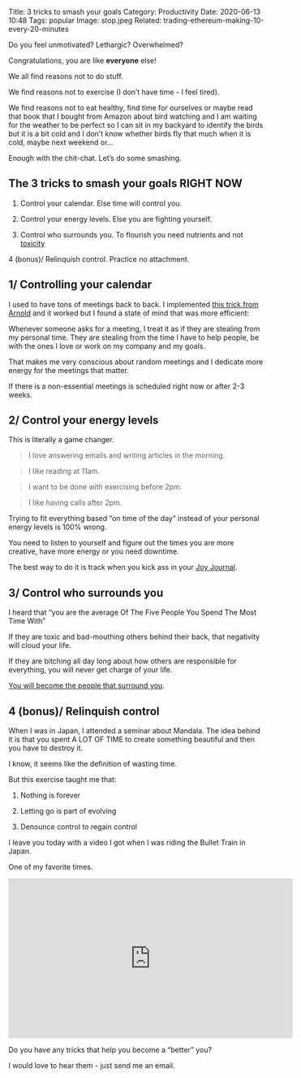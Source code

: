 Title: 3 tricks to smash your goals
Category: Productivity 
Date: 2020-06-13 10:48
Tags: popular
Image: stop.jpeg
Related: trading-ethereum-making-10-every-20-minutes

Do you feel unmotivated? Lethargic? Overwhelmed?

Congratulations, you are like **everyone** else!

We all find reasons not to do stuff.

We find reasons not to exercise (I don’t have time - I feel tired).

We find reasons not to eat healthy, find time for ourselves or maybe read that book that I bought from Amazon about bird watching and I am waiting for the weather to be perfect so I can sit in my backyard to identify the birds but it is a bit cold and I don’t know whether birds fly that much when it is cold, maybe next weekend or…

Enough with the chit-chat. Let’s do some smashing.

## The 3 tricks to smash your goals RIGHT NOW

1. Control your calendar. Else time will control you.

2. Control your energy levels. Else you are fighting yourself.

3. Control who surrounds you. To flourish you need nutrients and not [toxicity](it-is-bullshit-that-you-are-the-average-of-the-5-people-you-spend-most-time-with.html)

4 (bonus)/ Relinquish control. Practice no attachment.

## 1/ Controlling your calendar

I used to have tons of meetings back to back. I implemented [this trick from Arnold](scheduling-meetings-like-arnold-schwarzenegger.html) and it worked but I found a state of mind that was more efficient:

Whenever someone asks for a meeting, I treat it as if they are stealing from my personal time. They are stealing from the time I have to help people, be with the ones I love or work on my company and my goals.

That makes me very conscious about random meetings and I dedicate more energy for the meetings that matter.

If there is a non-essential meetings is scheduled right now or after 2-3 weeks.

## 2/ Control your energy levels

This is literally a game changer.

> I love answering emails and writing articles in the morning.

> I like reading at 11am.

> I want to be done with exercising before 2pm.

> I like having calls after 2pm.

Trying to fit everything based “on time of the day” instead of your personal energy levels is 100% wrong.

You need to listen to yourself and figure out the times you are more creative, have more energy or you need downtime.

The best way to do it is track when you kick ass in your [Joy Journal](/the-joy-journal.html).

## 3/ Control who surrounds you
I heard that “you are the average Of The Five People You Spend The Most Time With”

If they are toxic and bad-mouthing others behind their back, that negativity will cloud your life.

If they are bitching all day long about how others are responsible for everything, you will never get charge of your life.

[You will become the people that surround you](it-is-bullshit-that-you-are-the-average-of-the-5-people-you-spend-most-time-with.html).

## 4 (bonus)/ Relinquish control
When I was in Japan, I attended a seminar about Mandala. The idea behind it is that you spent A LOT OF TIME to create something beautiful and then you have to destroy it.

I know, it seems like the definition of wasting time.

But this exercise taught me that:

1. Nothing is forever

2. Letting go is part of evolving

3. Denounce control to regain control

I leave you today with a video I got when I was riding the Bullet Train in Japan.

One of my favorite times.

<iframe width="560" height="315" src="https://www.youtube.com/embed/qgLTHzV47tg" frameborder="0" allow="accelerometer; autoplay; clipboard-write; encrypted-media; gyroscope; picture-in-picture" allowfullscreen></iframe>

Do you have any tricks that help you become a “better” you?

I would love to hear them - just send me an email.